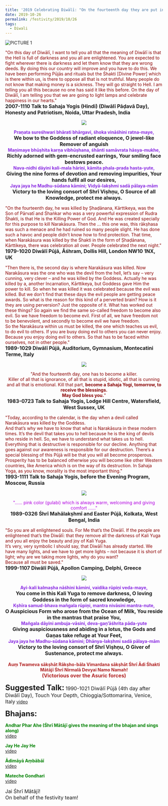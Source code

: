 ```yaml
---
title: '2019 Celebrating Diwālī: "On the fourteenth day they are put in the Hell. So that’s called as Naraka Chaturdaśhī" '
date: 2019-10-26
permalink: /festivity/2019/10/26
tags:
  - Diwali
---
```


![PICTURE 1](/images/image1.png)

<p>
<font color="DarkRed">"On this day of Diwālī, I want to tell you all that the meaning of Diwālī is that the Hell is full of darkness and you all are enlightened. You are expected to fight wherever there is darkness and let them know that they are wrong deeds. By doing this our country will improve and you have to do this. We have been performing Pūjās and rituals but the Śhakti [Divine Power] which is there within us, is there to oppose all that is not truthful. Many people do not know that making money is a sickness. They will go straight to Hell. I am telling you all this because no one has said it like this before. On the day of Diwālī, I am telling you that we are going to light lamps and celebrate happiness in our hearts."</font><br>
<font size="+0"><b>2007-1110 Talk to Sahaja Yogis (Hindi) (Diwālī Pāḍavā Day), Honesty and Patriotism, Noida, Uttar Pradesh, India</b></font>
</p>

<div style="text-align: center"><img src="/images/image224.png" /></div>

<p style="text-align:center;">
<font color="BlueViolet"><b>Praṇata sureśhwari bhārati bhārgavi, śhoka vināśhini ratna-maye,</b></font><br>
<font size="+0"><b>We bow to the Goddess of radiant eloquence, O jewel-like Remover of anguish</b></font><br>
<font color="BlueViolet"><b>Maṇimaye bhūṣhita karṇa vibhūṣhana, śhānti samāvrata hāsya-mukhe,</b></font><br>
<font size="+0"><b>Richly adorned with gem-encrusted earrings, Your smiling face bestows peace.</b></font><br>
<font color="BlueViolet"><b>Nava-nidhi dāyini kali-mala hāriṇi, kāmita phala-prada hasta-yute,</b></font><br>
<font size="+0"><b>Giving the nine forms of devotion and removing impurities, Your hands fulfil all our desires,</b></font><br>
<font color="BlueViolet"><b>Jaya jaya he Madhu-sūdana kāmini; Vidyā-lakṣhmi sadā pālaya-mām</b></font><br>
<font size="+0"><b>Victory to the loving consort of Shrī Viṣhṇu, O Source of all Knowledge, protect me always.</b></font>
</p>

<p>
<font color="DarkRed">"On the fourteenth day, he was killed by Ṣhaḍānana, Kārttikeya, was the Son of Pārvatī and Śhaṅkar who was a very powerful expression of Rudra Śhakti, is that He is the Killing Power of God. And He was created specially for this purpose to kill Narakāsura. Then the ... this one was, this rākṣhasa was such a menace and he had ruined so many people slight. He has done such a havoc and people didn’t know how to find protection.
That time, when Narakāsura was killed by the Śhakti in the form of Ṣhaḍānana, Kārttikeya, there was celebration all over. People celebrated the next night."</font><br>
<font size="+0"><b>1979-1020 Diwālī Pūjā, Āśhram, Dollis Hill, London NW10 1NX, UK</b></font>
</p>

<p>
<font color="DarkRed">"Then there is, the second day is where Narakāsura was killed. Now Narakāsura was the one who was the devil from the hell, let’s say – very cunning, very clever – and he was killed by the Goddess. Actually he was killed by a, another Incarnation, Kārttikeya, but Goddess gave Him the power to kill. So when he was killed it was celebrated because the evil was killed. But we don’t find that these days the evil people are getting peace awards. So what is the reason for this kind of a perverted brain? How is it they are using perversion? Just the opposite of it. What has worked out these things? So again we find the same so-called freedom to become also evil. So we have freedom to become evil. First of all, we have freedom not to be benevolent, and secondly to become evil we have freedom.<br>
So the Narakāsura within us must be killed, the one which teaches us evil, to do evil to others. If you are busy doing evil to others you can never enjoy. Because you enjoy doing evil to others. So that has to be faced within ourselves, not in other people."</font><br>
<font size="+0"><b>1989-1029 Diwālī Pūjā, Auditorium, Gymnasium, Montecatini Terme, Italy</b></font>
</p>

<div style="text-align: center"><img src="/images/image225.png" /></div>

<p style="text-align:center;">
<font color="DarkRed">"And the fourteenth day, one has to become a killer.<br>
Killer of all that is ignorance, of all that is stupid, idiotic, all that is cunning and all that is emotional. Kill that part, <b>become a Sahaja Yogi, tomorrow, to receive the blessings.<br>
May God bless you.</b>"</font><br>
<font size="+0"><b>1983-0723 Talk to Sahaja Yogis, Lodge Hill Centre, Watersfield, West Sussex, UK
</b></font>
</p>

<p>
<font color="DarkRed">"Today, according to the calendar, is the day when a devil called Narakāsura was killed by the Goddess.<br>
And that’s why we have to know that what is Narakāsura in these modern times. It’s the devil that takes you to hell because he is the king of devils who reside in hell. So, we have to understand what takes us to hell. Everything that is destructive is responsible for our decline. Anything that goes against our awareness is responsible for our destruction. There’s a special blessing of this Pūjā will be that you will all become prosperous. Prosperity has to be balanced otherwise you will become like other Western countries, like America which is on the way of its destruction. In Sahaja Yoga, as you know, morality is the most important thing."</font><br>
<font size="+0"><b>1993-1111 Talk to Sahaja Yogis, before the Evening Program, Moscow, Russia</b></font>
</p>

<div style="text-align: center"><img src="/images/image226.png" /></div>

<p style="text-align:center;">
<font color="BlueVioletd">"...... pink color (gulabi) which is always warm, welcoming and giving comfort ......"</font><br>
<font size="+0"><b>1989-0326 Śhrī Mahālakṣhmī and Easter Pūjā, Kolkata, West Bengal, India
</b></font>
</p>

<p>
<font color="DarkRed">"So you are all enlightened souls. For Me that’s the Diwālī. If the people are enlightened that’s the Diwālī: that they remove all the darkness of Kali Yuga and you all enjoy the beauty and joy of Kali Yuga.<br>
It’s very, very symbolic I should say, that Diwālī has already started. We have many lights, and we have to get more lights – not because it is short of light; why are we taking more lights, why do you want?<br>
Because all must be saved."</font><br>
<font size="+0"><b>1999-1107 Diwālī Pūjā, Apollon Camping, Delphi, Greece</b></font>
</p>

<div style="text-align: center"><img src="/images/image227.png" /></div>

<p style="text-align:center;">
<font color="BlueViolet"><b>Ayi-kali kalmaṣha nāśhini kāmini, vaidika rūpiṇi veda-maye,</b></font><br>
<font size="+0"><b>You come in this Kali Yuga to remove darkness, O loving Goddess in the form of sacred knowledge,</b></font><br>
<font color="BlueViolet"><b>Kṣhīra samud-bhava mañgala rūpiṇi, mantra nivāsini mantra-nute,</b></font><br>
<font size="+0"><b>O Auspicious Form who arose from the Ocean of Milk, You reside in the mantras that praise You,</b></font><br>
<font color="BlueViolet"><b>Mañgala dāyini ambuja-vāsini, deva-gaṇ’āśhrita pāda-yute</b></font><br>
<font size="+0"><b>Giving auspiciousness and abiding in a lotus, the Gods and Gaṇas take refuge at Your Feet,</b></font><br>
<font color="BlueViolet"><b>Jaya jaya he Madhu-sūdana kāmini; Dhānya-lakṣhmi sadā pālaya-mām</b></font><br> 
<font size="+0"><b>Victory to the loving consort of Shrī Viṣhṇu, O Giver of Sustenance, protect me always.</b></font><br> 
<br>
<font color="FireBrick"><b>Auṃ Twameva sākṣhāt Rākṣho-bāla Vimardana sākṣhāt Śhrī Ādi Śhakti Mātājī Śhrī Nirmalā Devyai Namo Namah!</b></font><br>  	
<font color="FireBrick"><font size="+0"><b>(Victorious over the Asuric forces)</b></font></font><br> 
</p>

<font size="+2"><b>Suggested Talk:</b></font> 
<font size="+0">1990-1021 Diwālī Pūjā (4th day after Diwālī Day), Touch Your Depth, Chioggia/Sottomarina, Venice, Italy</font>
<a href="https://www.youtube.com/watch?v=KaxWGDOE1aQ"> video</a><br>

<font size="+2"><b>Bhajans:</b></font>

<p>
<font color="green"><b>Andhar Phar Ahe (Śhrī Mātājī gives the meaning of the bhajan and sings along)</b></font><br>
<a href="https://www.youtube.com/watch?v=Q-9epgyvADY&feature=youtu.be"> video</a><br>
</p>

<p>
<font color="green"><b>Jay He Jay He</b></font><br>
<a href="https://www.youtube.com/watch?v=BM9TIVx2h3M">video</a>
</p>

<p>
<font color="green"><b>Ādimāyā Aṃbābāī</b></font><br>
<a href="https://www.youtube.com/watch?v=R85teBs7rSE">video</a>
</p>
 
<p>
<font color="green"><b>Mateche Gondhari</b></font><br>
<a href="https://www.youtube.com/watch?v=6HVszNo1EBo">video</a> 
</p>

<p>
<font size="+0">Jai Śhrī Mātājī!<br>
On behalf of the festivity team!</font>
</p>